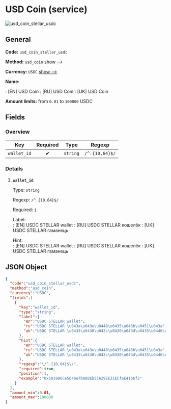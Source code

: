
# USD Coin (service) 
![usd_coin_stellar_usdc](https://static.openfintech.io/payout_methods/usd_coin_stellar_usdc/logo.svg?w=400&c=v0.59.26#w24)  

## General 
 
**Code:** `usd_coin_stellar_usdc` 
 
**Method:** `usd_coin` [show -->](/payout-methods/usd_coin/) 
 
**Currency:** `USDC` [show -->](/currencies/USDC/) 
 
**Name:** 
 
:	[EN] USD Coin 
:	[RU] USD Coin 
:	[UK] USD Coin 
 
**Amount limits:** from `0.01` to `100000` USDC 

## Fields 

### Overview 

|Key|Required|Type|Regexp| 
|:---:|:---:|:---:|:---:| 
|`wallet_id`|✔|`string`|`/^.{10,64}$/`| 
 

### Details 
 
1. **`wallet_id`** 
 
	Type: `string` 
 
	Regexp: `/^.{10,64}$/` 
 
	Required: `1` 
 
	Label:  
	: [EN] USDC STELLAR wallet 
	: [RU] USDC STELLAR кошелёк 
	: [UK] USDC STELLAR гаманець 
 
	Hint:  
	: [EN] USDC STELLAR wallet 
	: [RU] USDC STELLAR кошелёк 
	: [UK] USDC STELLAR гаманець 
 

## JSON Object 

```json
{
  "code":"usd_coin_stellar_usdc",
  "method":"usd_coin",
  "currency":"USDC",
  "fields":[
    {
      "key":"wallet_id",
      "type":"string",
      "label":{
        "en":"USDC STELLAR wallet",
        "ru":"USDC STELLAR \u043a\u043e\u0448\u0435\u043b\u0451\u043a",
        "uk":"USDC STELLAR \u0433\u0430\u043c\u0430\u043d\u0435\u0446\u044c"
      },
      "hint":{
        "en":"USDC STELLAR wallet",
        "ru":"USDC STELLAR \u043a\u043e\u0448\u0435\u043b\u0451\u043a",
        "uk":"USDC STELLAR \u0433\u0430\u043c\u0430\u043d\u0435\u0446\u044c"
      },
      "regexp":"\/^.{10,64}$\/",
      "required":true,
      "position":1,
      "example":"0x501906Ce564be7bA80Eb55A29EE31ECfaE41b6f2"
    }
  ],
  "amount_min":0.01,
  "amount_max":100000
}
```  
